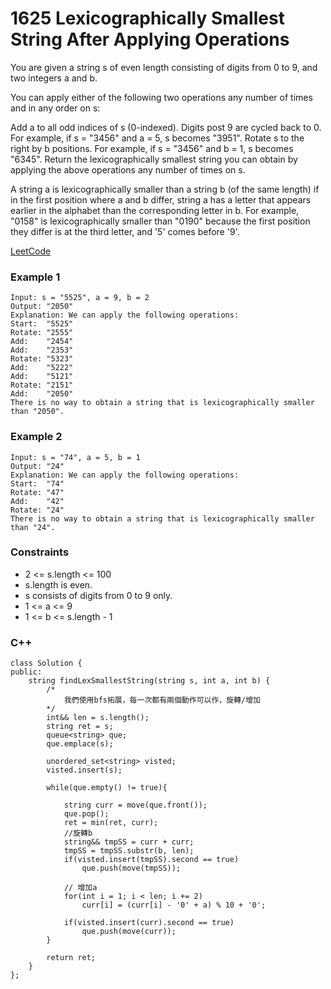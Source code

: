 # 1625 Lexicographically Smallest String After Applying Operations

You are given a string s of even length consisting of digits from 0 to 9, and two integers a and b.

You can apply either of the following two operations any number of times and in any order on s:

Add a to all odd indices of s (0-indexed). Digits post 9 are cycled back to 0. For example, if s = "3456" and a = 5, s becomes "3951".
Rotate s to the right by b positions. For example, if s = "3456" and b = 1, s becomes "6345".
Return the lexicographically smallest string you can obtain by applying the above operations any number of times on s.

A string a is lexicographically smaller than a string b (of the same length) if in the first position where a and b differ, string a has a letter that appears earlier in the alphabet than the corresponding letter in b. For example, "0158" is lexicographically smaller than "0190" because the first position they differ is at the third letter, and '5' comes before '9'.

[LeetCode](https://leetcode.cn/problems/lexicographically-smallest-string-after-applying-operations/description/)

### Example 1

```
Input: s = "5525", a = 9, b = 2
Output: "2050"
Explanation: We can apply the following operations:
Start:  "5525"
Rotate: "2555"
Add:    "2454"
Add:    "2353"
Rotate: "5323"
Add:    "5222"
Add:    "5121"
Rotate: "2151"
Add:    "2050"​​​​​
There is no way to obtain a string that is lexicographically smaller than "2050".
```

### Example 2

```
Input: s = "74", a = 5, b = 1
Output: "24"
Explanation: We can apply the following operations:
Start:  "74"
Rotate: "47"
​​​​​​​Add:    "42"
​​​​​​​Rotate: "24"​​​​​​​​​​​​
There is no way to obtain a string that is lexicographically smaller than "24".
```

### Constraints

* 2 <= s.length <= 100
* s.length is even.
* s consists of digits from 0 to 9 only.
* 1 <= a <= 9
* 1 <= b <= s.length - 1

### C++ 

```
class Solution {
public:
    string findLexSmallestString(string s, int a, int b) {
        /*
            我們使用bfs拓展，每一次都有兩個動作可以作，旋轉/增加
        */
        int&& len = s.length();
        string ret = s;
        queue<string> que;
        que.emplace(s);

        unordered_set<string> visted;
        visted.insert(s);

        while(que.empty() != true){

            string curr = move(que.front());
            que.pop();
            ret = min(ret, curr);
            //旋轉b
            string&& tmpSS = curr + curr;
            tmpSS = tmpSS.substr(b, len);
            if(visted.insert(tmpSS).second == true)
                que.push(move(tmpSS));

            // 增加a
            for(int i = 1; i < len; i += 2)
                curr[i] = (curr[i] - '0' + a) % 10 + '0';
            
            if(visted.insert(curr).second == true)
                que.push(move(curr));
        }

        return ret;
    }
};
```